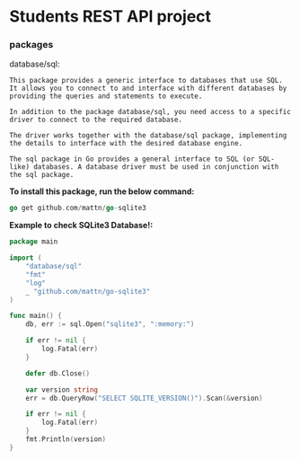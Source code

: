 # Students REST API project




### packages

database/sql:
```
This package provides a generic interface to databases that use SQL. It allows you to connect to and interface with different databases by providing the queries and statements to execute.

In addition to the package database/sql, you need access to a specific driver to connect to the required database. 

The driver works together with the database/sql package, implementing the details to interface with the desired database engine. 

The sql package in Go provides a general interface to SQL (or SQL-like) databases. A database driver must be used in conjunction with the sql package.
```

__To install this package, run the below command:__

```go
go get github.com/mattn/go-sqlite3
```

__Example to check SQLite3 Database!:__

```go
package main

import (
	"database/sql"
	"fmt"
	"log"
	_ "github.com/mattn/go-sqlite3"
)

func main() {
	db, err := sql.Open("sqlite3", ":memory:")

	if err != nil {
		log.Fatal(err)
	}

	defer db.Close()

	var version string
	err = db.QueryRow("SELECT SQLITE_VERSION()").Scan(&version)

	if err != nil {
		log.Fatal(err)
	}
	fmt.Println(version)
}
```